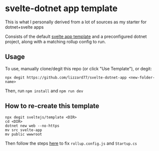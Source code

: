 # svelte-dotnet app template

This is what I personally derived from a lot of sources as my starter 
for dotnet+svelte apps

Consists of the default [svelte app template](https://github.com/sveltejs/template) and 
a preconfigured dotnet project, along with a matching rollup config to run.

## Usage
To use, manually clone/degit this repo (or click "Use Template"), or degit:

```npx degit https://github.com/lizzard77/svelte-dotnet-app <new-folder-name>```

Then, run `npm install` and `npm run dev`

## How to re-create this template

```
npx degit sveltejs/template <DIR>
cd <DIR>
dotnet new web --no-https
mv src svelte-app
mv public wwwroot
```

Then follow the steps [here](https://dev.to/cainux/net-core-and-svelte-f8o) to fix 
`rollup.config.js` and `Startup.cs`